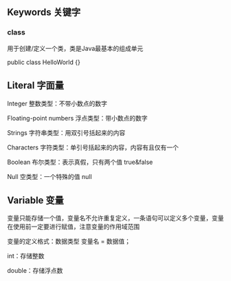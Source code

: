 ## Keywords 关键字

### class

用于创建/定义一个类，类是Java最基本的组成单元

public class HelloWorld {}

## Literal 字面量

Integer 整数类型：不带小数点的数字

Floating-point numbers 浮点类型：带小数点的数字

Strings 字符串类型：用双引号括起来的内容

Characters 字符类型：单引号括起来的内容，内容有且仅有一个

Boolean 布尔类型：表示真假，只有两个值 true&false

Null 空类型：一个特殊的值 null

## Variable 变量

变量只能存储一个值，变量名不允许重复定义，一条语句可以定义多个变量，变量在使用前一定要进行赋值，注意变量的作用域范围

变量的定义格式：数据类型 变量名 = 数据值；

int：存储整数

double：存储浮点数



